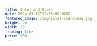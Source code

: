 ```yaml
---
title: Inlet and Ocean
date: 2024-09-12T12:30:00.000Z
featured_image: /img/inlet-and-ocean.jpg
height: 20
width: 20
framing: true
price: 900
---
```

